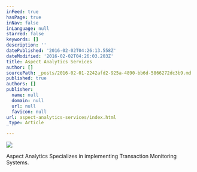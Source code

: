 ```yaml
---
inFeed: true
hasPage: true
inNav: false
inLanguage: null
starred: false
keywords: []
description: ''
datePublished: '2016-02-02T04:26:13.558Z'
dateModified: '2016-02-02T04:26:03.203Z'
title: Aspect Analytics Services
author: []
sourcePath: _posts/2016-02-01-2242afd2-925a-4890-bb6d-5866272dc3b9.md
published: true
authors: []
publisher:
  name: null
  domain: null
  url: null
  favicon: null
url: aspect-analytics-services/index.html
_type: Article

---
```

![](https://s3-us-west-2.amazonaws.com/the-grid-img/p/06a512dde4e7e74fdf2dd1777b1afb9a0af95d94.png)

Aspect Analytics Specializes in implementing Transaction Monitoring Systems.